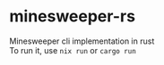 # minesweeper-rs

Minesweeper cli implementation in rust     
To run it, use `nix run` or `cargo run`      
